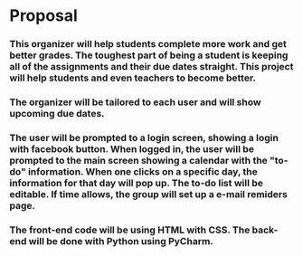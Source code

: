 # Proposal

### This organizer will help students complete more work and get better grades. The toughest part of being a student is keeping all of the assignments and their due dates straight. This project will help students and even teachers to become better.

### The organizer will be tailored to each user and will show upcoming due dates.

### The user will be prompted to a login screen, showing a login with facebook button. When logged in, the user will be prompted to the main screen showing a calendar with the "to-do" information. When one clicks on a specific day, the information for that day will pop up. The to-do list will be editable. If time allows, the group will set up a e-mail remiders page.

### The front-end code will be using HTML with CSS. The back-end will be done with Python using PyCharm.